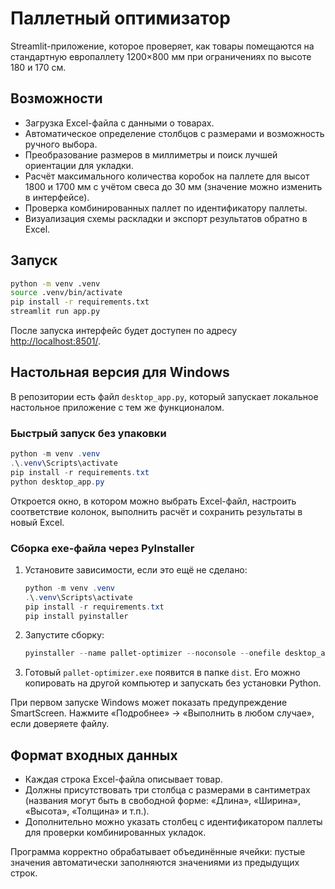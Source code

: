 # Паллетный оптимизатор

Streamlit-приложение, которое проверяет, как товары помещаются на стандартную
европаллету 1200×800 мм при ограничениях по высоте 180 и 170 см.

## Возможности

* Загрузка Excel-файла с данными о товарах.
* Автоматическое определение столбцов с размерами и возможность ручного выбора.
* Преобразование размеров в миллиметры и поиск лучшей ориентации для укладки.
* Расчёт максимального количества коробок на паллете для высот 1800 и 1700 мм с
  учётом свеса до 30 мм (значение можно изменить в интерфейсе).
* Проверка комбинированных паллет по идентификатору паллеты.
* Визуализация схемы раскладки и экспорт результатов обратно в Excel.

## Запуск

```bash
python -m venv .venv
source .venv/bin/activate
pip install -r requirements.txt
streamlit run app.py
```

После запуска интерфейс будет доступен по адресу
<http://localhost:8501/>.

## Настольная версия для Windows

В репозитории есть файл `desktop_app.py`, который запускает локальное
настольное приложение с тем же функционалом.

### Быстрый запуск без упаковки

```powershell
python -m venv .venv
.\.venv\Scripts\activate
pip install -r requirements.txt
python desktop_app.py
```

Откроется окно, в котором можно выбрать Excel-файл, настроить соответствие
колонок, выполнить расчёт и сохранить результаты в новый Excel.

### Сборка exe-файла через PyInstaller

1. Установите зависимости, если это ещё не сделано:
   ```powershell
   python -m venv .venv
   .\.venv\Scripts\activate
   pip install -r requirements.txt
   pip install pyinstaller
   ```
2. Запустите сборку:
   ```powershell
   pyinstaller --name pallet-optimizer --noconsole --onefile desktop_app.py
   ```
3. Готовый `pallet-optimizer.exe` появится в папке `dist`. Его можно
   копировать на другой компьютер и запускать без установки Python.

При первом запуске Windows может показать предупреждение SmartScreen.
Нажмите «Подробнее» → «Выполнить в любом случае», если доверяете файлу.

## Формат входных данных

* Каждая строка Excel-файла описывает товар.
* Должны присутствовать три столбца с размерами в сантиметрах (названия могут
  быть в свободной форме: «Длина», «Ширина», «Высота», «Толщина» и т.п.).
* Дополнительно можно указать столбец с идентификатором паллеты для проверки
  комбинированных укладок.

Программа корректно обрабатывает объединённые ячейки: пустые значения
автоматически заполняются значениями из предыдущих строк.


